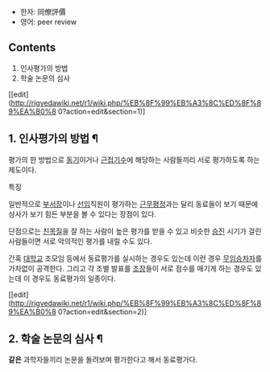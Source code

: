   * 한자: 同僚評價
  * 영어: peer review  

## Contents

    

1. 인사평가의 방법 
2. 학술 논문의 심사 

[[edit](http://rigvedawiki.net/r1/wiki.php/%EB%8F%99%EB%A3%8C%ED%8F%89%EA%B0%8
0?action=edit&section=1)]

## 1. 인사평가의 방법 ¶

평가의 한 방법으로 [동기](%EB%8F%99%EA%B8%B0.md)이거나
[근접기수](%EA%B7%BC%EC%A0%91%EA%B8%B0%EC%88%98.md)에 해당하는 사람들끼리 서로 평가하도록 하는
제도이다.

  

특징

  

일반적으로 [부서장](%EB%B6%80%EC%84%9C%EC%9E%A5.md)이나
[선임](%EC%84%A0%EC%9E%84.md)직원이 평가하는
[근무평정](%EA%B7%BC%EB%AC%B4%ED%8F%89%EC%A0%95.md)과는 달리 동료들이 보기 때문에 상사가 보기 힘든
부분을 볼 수 있다는 장점이 있다.

  

단점으로는 [친목질](%EC%B9%9C%EB%AA%A9%EC%A7%88.md)을 잘 하는 사람이 높은 평가를 받을 수 있고 비슷한
[승진](%EC%8A%B9%EC%A7%84.md) 시기가 걸린 사람들이면 서로 악의적인 평가를 내릴 수도 있다.

  

간혹 [대학교](%EB%8C%80%ED%95%99%EA%B5%90.md) 조모임 등에서 동료평가를 실시하는 경우도 있는데 이런 경우
[무임승차자](%EB%AC%B4%EC%9E%84%EC%8A%B9%EC%B0%A8.md)를 가차없이 공격한다. 그리고 각 조별 발표를
[조장](%EC%A1%B0%EC%9E%A5.md)들이 서로 점수를 매기게 하는 경우도 있는데 이 경우도 동료평가의 일종이다.

  

[[edit](http://rigvedawiki.net/r1/wiki.php/%EB%8F%99%EB%A3%8C%ED%8F%89%EA%B0%8
0?action=edit&section=2)]

## 2. 학술 논문의 심사 ¶

**같은** 과학자들끼리 논문을 돌려보며 평가한다고 해서 동료평가다.

